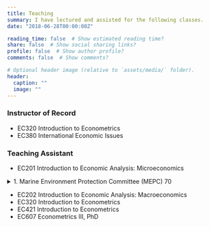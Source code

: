 ```yaml
---
title: Teaching
summary: I have lectured and assisted for the following classes.
date: "2018-06-28T00:00:00Z"

reading_time: false  # Show estimated reading time?
share: false  # Show social sharing links?
profile: false  # Show author profile?
comments: false  # Show comments?

# Optional header image (relative to `assets/media/` folder).
header:
  caption: ""
  image: ""
---
```


### Instructor of Record<br>

* EC320 Introduction to Econometrics
* EC380 International Economic Issues

### Teaching Assistant<br>

* EC201 Introduction to Economic Analysis: Microeconomics
<details>
           <summary>1. Marine Environment Protection Committee (MEPC) 70</summary>
           <p></br>On October 2016, the IMO approved a roadmap for developing a comprehensive IMO strategy on reduction of GHG emissions from ships, which includes a three-step approach consisting in: 1) collecting data on ships' fuel oil consumption, 2) analysing this data and 3) make decision on what further measures to enhance the energy efficiency shipping, if any, are required. Starting from __1 January 2019__, ships of 5,000 GT and above (representing approximately 85% of the total CO2 emissions from international shipping) are required to collect consumption data for each type of fuel oil they use, as well as, additionally, other specified data, including proxies for "transport work".

The Secretariat is required to produce an annual report to the MEPC, summarizing the data collected. The first IMO report analysing and summarizing the data collected in 2019 will be presented at MEPC 77, in __Spring 2021__.</p>
         </details>
* EC202 Introduction to Economic Analysis: Macroeconomics
* EC320 Introduction to Econometrics
* EC421 Introduction to Econometrics
* EC607 Econometrics III, PhD
